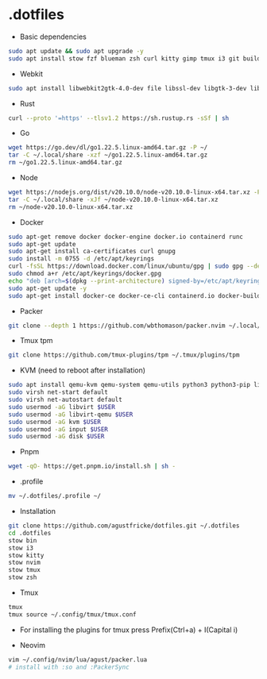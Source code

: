 # .dotfiles

- Basic dependencies
```bash
sudo apt update && sudo apt upgrade -y
sudo apt install stow fzf blueman zsh curl kitty gimp tmux i3 git build-essential feh lxappearance xclip sqlite3 libfuse2 ripgrep -y 
```

- Webkit
```bash
sudo apt install libwebkit2gtk-4.0-dev file libssl-dev libgtk-3-dev libayatana-appindicator3-dev librsvg2-dev -y
```

- Rust
```bash
curl --proto '=https' --tlsv1.2 https://sh.rustup.rs -sSf | sh
```

- Go
```bash
wget https://go.dev/dl/go1.22.5.linux-amd64.tar.gz -P ~/
tar -C ~/.local/share -xzf ~/go1.22.5.linux-amd64.tar.gz  
rm ~/go1.22.5.linux-amd64.tar.gz 
```

- Node
```bash
wget https://nodejs.org/dist/v20.10.0/node-v20.10.0-linux-x64.tar.xz -P ~/
tar -C ~/.local/share -xJf ~/node-v20.10.0-linux-x64.tar.xz
rm ~/node-v20.10.0-linux-x64.tar.xz
```

- Docker
```bash
sudo apt-get remove docker docker-engine docker.io containerd runc 
sudo apt-get update 
sudo apt-get install ca-certificates curl gnupg 
sudo install -m 0755 -d /etc/apt/keyrings 
curl -fsSL https://download.docker.com/linux/ubuntu/gpg | sudo gpg --dearmor -o /etc/apt/keyrings/docker.gpg  
sudo chmod a+r /etc/apt/keyrings/docker.gpg 
echo "deb [arch=$(dpkg --print-architecture) signed-by=/etc/apt/keyrings/docker.gpg] https://download.docker.com/linux/ubuntu $(. /etc/os-release && echo $VERSION_CODENAME) stable" | sudo tee /etc/apt/sources.list.d/docker.list 
sudo apt-get update -y 
sudo apt-get install docker-ce docker-ce-cli containerd.io docker-buildx-plugin docker-compose-plugin -y 
```

- Packer
```bash
git clone --depth 1 https://github.com/wbthomason/packer.nvim ~/.local/share/nvim/site/pack/packer/start/packer.nvim 
```

- Tmux tpm
```bash
git clone https://github.com/tmux-plugins/tpm ~/.tmux/plugins/tpm
```

- KVM (need to reboot after installation)
```bash
sudo apt install qemu-kvm qemu-system qemu-utils python3 python3-pip libvirt-clients libvirt-daemon-system bridge-utils virtinst libvirt-daemon virt-manager -y
sudo virsh net-start default 
sudo virsh net-autostart default 
sudo usermod -aG libvirt $USER 
sudo usermod -aG libvirt-qemu $USER 
sudo usermod -aG kvm $USER 
sudo usermod -aG input $USER 
sudo usermod -aG disk $USER 
```

- Pnpm
```bash
wget -qO- https://get.pnpm.io/install.sh | sh - 
```

- .profile
```bash
mv ~/.dotfiles/.profile ~/
```

- Installation
```bash
git clone https://github.com/agustfricke/dotfiles.git ~/.dotfiles
cd .dotfiles
stow bin 
stow i3
stow kitty
stow nvim
stow tmux
stow zsh
```

- Tmux
```bash
tmux
tmux source ~/.config/tmux/tmux.conf
```
- For installing the plugins for tmux press Prefix(Ctrl+a) + I(Capital i)

- Neovim
```bash
vim ~/.config/nvim/lua/agust/packer.lua
# install with :so and :PackerSync
```

